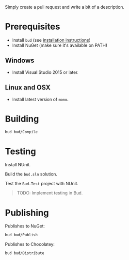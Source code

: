 Simply create a pull request and write a bit of a description. 


# Prerequisites

- Install `bud` (see [installation instructions](./README.md#installation))
- Install NuGet (make sure it's available on PATH)


## Windows

- Install Visual Studio 2015 or later.


## Linux and OSX

- Install latest version of `mono`.

# Building

```bash
bud bud/Compile
```

# Testing

Install NUnit.

Build the `bud.sln` solution.

Test the `Bud.Test` project with NUnit.

> TODO: Implement testing in Bud.

# Publishing

Publishes to NuGet:

```bash
bud bud/Publish
```

Publishes to Chocolatey:

```bash
bud bud/Distribute
```